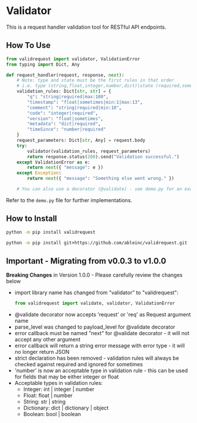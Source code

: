 # Validator

This is a request handler validation tool for RESTful API endpoints.

## How To Use

```python
from validrequest import validator, ValidationError
from typing import Dict, Any

def request_handler(request, response, next):
    # Note: type and state must be the first rules in that order
    # i.e. type (string,float,integer,number,dict)|state (required,sometimes)
    validation_rules: Dict[str, str] = {
        "q": "string|required|max:100",
        "timestamp": "float|sometimes|min:1|max:13",
        "comment": "string|required|min:10",
        "code": "integer|required",
        "version": "float|sometimes",
        "metadata": "dict|required",
        "timeSince": "number|required"
    }
    request_parameters: Dict[str, Any] = request.body
    try:
        validator(validation_rules, request_parameters)
        return response.status(200).send("Validation successful.")
    except ValidationError as e:
        return next({ "message": e })
    except Exception:
        return next({ "message": "Something else went wrong." })

    # You can also use a decorator (@validate) - see demo.py for an example
```
Refer to the ```demo.py``` file for further implementations.

## How to Install

```bash
python -m pip install validrequest
```

```bash
python -m pip install git+https://github.com/ableinc/validrequest.git
```

## Important - Migrating from v0.0.3 to v1.0.0

**Breaking Changes** in Version 1.0.0 - Please carefully review the changes below

- import library name has changed from "validator" to "validrequest":
    ```python
    from validrequest import validate, validator, ValidationError
    ```
- @validate decorator now accepts 'request' or 'req' as Request argument name
- parse_level was changed to payload_level for @validate decorator
- error callback must be named "next" for @validate decorator - it will not accept any other argument
- error callback will return a string error message with error type - it will no longer return JSON
- strict declaration has been removed - validation rules will always be checked against required and ignored for sometimes
- 'number' is now an acceptable type in validation rule - this can be used for fields that may be either integer or float
- Acceptable types in validation rules:
    - Integer: int | integer | number
    - Float: float | number
    - String: str | string
    - Dictionary: dict | dictionary | object
    - Boolean: bool | boolean
